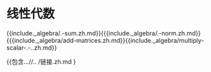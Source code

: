 
# 线性代数

{{include.\_algebra/.-sum.zh.md}}{{{include.\_algebra/.-norm.zh.md}}{{{include.\_algebra/add-matrices.zh.md}}{{include.\_algebra/multiply-scalar-.-..zh.md}}

{{包含…//.. /链接.zh.md }
